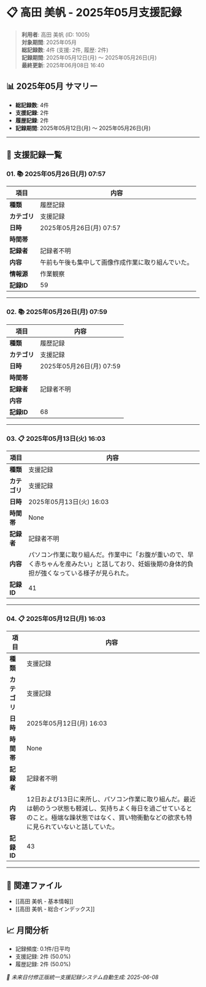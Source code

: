 # 📋 高田 美帆 - 2025年05月支援記録

> **利用者**: 高田 美帆 (ID: 1005)  
> **対象期間**: 2025年05月  
> **総記録数**: 4件 (支援: 2件, 履歴: 2件)  
> **記録期間**: 2025年05月12日(月) ～ 2025年05月26日(月)  
> **最終更新**: 2025年06月08日 16:40

## 📊 2025年05月 サマリー
- **総記録数**: 4件
- **支援記録**: 2件
- **履歴記録**: 2件
- **記録期間**: 2025年05月12日(月) ～ 2025年05月26日(月)

---

## 📝 支援記録一覧

### 01. 📚 2025年05月26日(月) 07:57

| 項目 | 内容 |
|------|------|
| **種類** | 履歴記録 |
| **カテゴリ** | 支援記録 |
| **日時** | 2025年05月26日(月) 07:57 |
| **時間帯** |  |
| **記録者** | 記録者不明 |
| **内容** | 午前も午後も集中して画像作成作業に取り組んでいた。 |
| **情報源** | 作業観察 |
| **記録ID** | 59 |

---

### 02. 📚 2025年05月26日(月) 07:59

| 項目 | 内容 |
|------|------|
| **種類** | 履歴記録 |
| **カテゴリ** | 支援記録 |
| **日時** | 2025年05月26日(月) 07:59 |
| **時間帯** |  |
| **記録者** | 記録者不明 |
| **内容** |  |
| **記録ID** | 68 |

---

### 03. 📋 2025年05月13日(火) 16:03

| 項目 | 内容 |
|------|------|
| **種類** | 支援記録 |
| **カテゴリ** | 支援記録 |
| **日時** | 2025年05月13日(火) 16:03 |
| **時間帯** | None |
| **記録者** | 記録者不明 |
| **内容** | パソコン作業に取り組んだ。作業中に「お腹が重いので、早く赤ちゃんを産みたい」と話しており、妊娠後期の身体的負担が強くなっている様子が見られた。 |
| **記録ID** | 41 |

---

### 04. 📋 2025年05月12日(月) 16:03

| 項目 | 内容 |
|------|------|
| **種類** | 支援記録 |
| **カテゴリ** | 支援記録 |
| **日時** | 2025年05月12日(月) 16:03 |
| **時間帯** | None |
| **記録者** | 記録者不明 |
| **内容** | 12日および13日に来所し、パソコン作業に取り組んだ。最近は朝のうつ状態も軽減し、気持ちよく毎日を過ごせているとのこと。極端な躁状態ではなく、買い物衝動などの欲求も特に見られていないと話していた。 |
| **記録ID** | 43 |

---

## 🔗 関連ファイル
- [[高田 美帆 - 基本情報]]
- [[高田 美帆 - 総合インデックス]]

## 📈 月間分析
- 記録頻度: 0.1件/日平均
- 支援記録: 2件 (50.0%)
- 履歴記録: 2件 (50.0%)

*🔄 未来日付修正版統一支援記録システム自動生成: 2025-06-08*